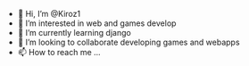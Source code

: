 - 👋 Hi, I’m @Kiroz1
- 👀 I’m interested in web and games develop
- 🌱 I’m currently learning django
- 💞️ I’m looking to collaborate developing games and webapps
- 📫 How to reach me ...

<!---
Kiroz1/Kiroz1 is a ✨ special ✨ repository because its `README.md` (this file) appears on your GitHub profile.
You can click the Preview link to take a look at your changes.
--->
